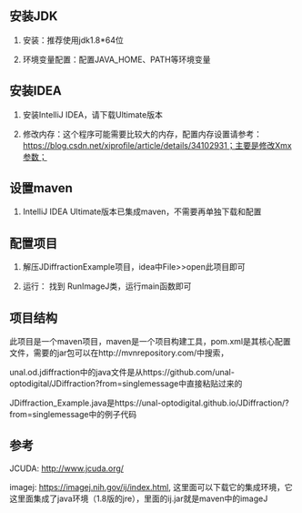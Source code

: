 ## 安装JDK

1. 安装：推荐使用jdk1.8*64位

2. 环境变量配置：配置JAVA_HOME、PATH等环境变量


## 安装IDEA

1. 安装IntelliJ IDEA，请下载Ultimate版本

2. 修改内存：这个程序可能需要比较大的内存，配置内存设置请参考：https://blog.csdn.net/xiprofile/article/details/34102931；主要是修改Xmx参数；

## 设置maven

   1. IntelliJ IDEA Ultimate版本已集成maven，不需要再单独下载和配置

## 配置项目

1. 解压JDiffractionExample项目，idea中File>>open此项目即可

2. 运行： 找到 RunImageJ类，运行main函数即可

## 项目结构

此项目是一个maven项目，maven是一个项目构建工具，pom.xml是其核心配置文件，需要的jar包可以在http://mvnrepository.com/中搜索，

unal.od.jdiffraction中的java文件是从https://github.com/unal-optodigital/JDiffraction?from=singlemessage中直接粘贴过来的

JDiffraction_Example.java是https://unal-optodigital.github.io/JDiffraction/?from=singlemessage中的例子代码



## 参考

JCUDA: http://www.jcuda.org/

imagej: https://imagej.nih.gov/ij/index.html,  这里面可以下载它的集成环境，它这里面集成了java环境（1.8版的jre），里面的ij.jar就是maven中的imageJ

